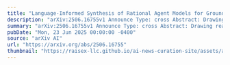 ```yaml
---
title: "Language-Informed Synthesis of Rational Agent Models for Grounded Theory-of-Mind Reasoning On-The-Fly"
description: "arXiv:2506.16755v1 Announce Type: cross Abstract: Drawing real world social inferences usually requires taking into account information from multiple modalities. Language is a particularly powerful source of information in social settings, especially in novel situations where language can provide both abstract information about the environment dynamics and concrete specifics about an agent that cannot be easily visually observed. In this paper, we propose Language-Informed Rational Agent Synthesis (LIRAS), a framework for drawing context-specific social inferences that integrate linguistic and visual inputs. LIRAS frames multimodal social reasoning as a process of constructing structured but situation-specific agent and environment representations - leveraging multimodal language models to parse language and visual inputs into unified symbolic representations, over which a Bayesian inverse planning engine can be run to produce granular probabilistic judgments. On a range of existing and new social reasoning tasks derived from cognitive science experiments, we find that our model (instantiated with a comparatively lightweight VLM) outperforms ablations and state-of-the-art models in capturing human judgments across all domains."
summary: "arXiv:2506.16755v1 Announce Type: cross Abstract: Drawing real world social inferences usually requires taking into account information from multiple modalities. Language is a particularly powerful source of information in social settings, especially in novel situations where language can provide both abstract information about the environment dynamics and concrete specifics about an agent that cannot be easily visually observed. In this paper, we propose Language-Informed Rational Agent Synthesis (LIRAS), a framework for drawing context-specific social inferences that integrate linguistic and visual inputs. LIRAS frames multimodal social reasoning as a process of constructing structured but situation-specific agent and environment representations - leveraging multimodal language models to parse language and visual inputs into unified symbolic representations, over which a Bayesian inverse planning engine can be run to produce granular probabilistic judgments. On a range of existing and new social reasoning tasks derived from cognitive science experiments, we find that our model (instantiated with a comparatively lightweight VLM) outperforms ablations and state-of-the-art models in capturing human judgments across all domains."
pubDate: "Mon, 23 Jun 2025 00:00:00 -0400"
source: "arXiv AI"
url: "https://arxiv.org/abs/2506.16755"
thumbnail: "https://raisex-llc.github.io/ai-news-curation-site/assets/arxiv.png"
---
```


